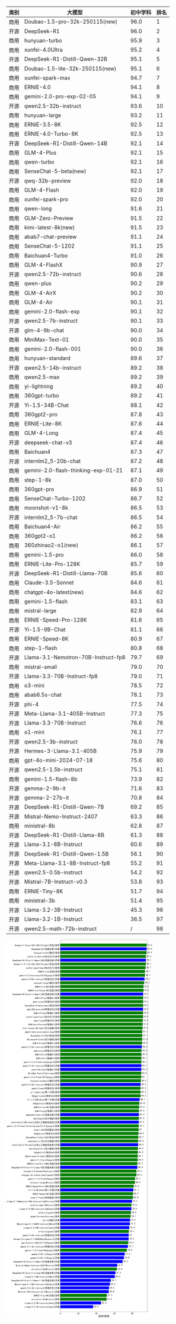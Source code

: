 
| 类别 | 大模型                         | 初中学科 | 排名 |
|-----|------------------------------|---------|----|
|商用|Doubao-1.5-pro-32k-250115(new)|96.0|1|
|开源|DeepSeek-R1|96.0|2|
|商用|hunyuan-turbo|95.9|3|
|商用|xunfei-4.0Ultra|95.2|4|
|开源|DeepSeek-R1-Distill-Qwen-32B|95.1|5|
|商用|Doubao-1.5-lite-32k-250115(new)|95.1|6|
|商用|xunfei-spark-max|94.7|7|
|商用|ERNIE-4.0|94.1|8|
|商用|gemini-2.0-pro-exp-02-05|94.1|9|
|开源|qwen2.5-32b-instruct|93.6|10|
|商用|hunyuan-large|93.2|11|
|商用|ERNIE-3.5-8K|92.5|12|
|商用|ERNIE-4.0-Turbo-8K|92.5|13|
|开源|DeepSeek-R1-Distill-Qwen-14B|92.1|14|
|商用|GLM-4-Plus|92.1|15|
|商用|qwen-turbo|92.1|16|
|商用|SenseChat-5-beta(new)|92.1|17|
|开源|qwq-32b-preview|92.0|18|
|商用|GLM-4-Flash|92.0|19|
|商用|xunfei-spark-pro|92.0|20|
|商用|qwen-long|91.6|21|
|商用|GLM-Zero-Preview|91.5|22|
|商用|kimi-latest-8k(new)|91.5|23|
|商用|abab7-chat-preview|91.1|24|
|商用|SenseChat-5-1202|91.1|25|
|商用|Baichuan4-Turbo|91.0|26|
|商用|GLM-4-FlashX|90.9|27|
|开源|qwen2.5-72b-instruct|90.6|28|
|商用|qwen-plus|90.2|29|
|商用|GLM-4-AirX|90.2|30|
|商用|GLM-4-Air|90.1|31|
|商用|gemini-2.0-flash-exp|90.1|32|
|开源|qwen2.5-7b-instruct|90.1|33|
|开源|glm-4-9b-chat|90.0|34|
|商用|MiniMax-Text-01|90.0|35|
|商用|gemini-2.0-flash-001|90.0|36|
|商用|hunyuan-standard|89.6|37|
|开源|qwen2.5-14b-instruct|89.2|38|
|商用|qwen2.5-max|89.2|39|
|商用|yi-lightning|89.2|40|
|商用|360gpt-turbo|89.2|41|
|开源|Yi-1.5-34B-Chat|88.1|42|
|商用|360gpt2-pro|87.8|43|
|商用|ERNIE-Lite-8K|87.6|44|
|商用|GLM-4-Long|87.4|45|
|开源|deepseek-chat-v3|87.4|46|
|商用|Baichuan4|87.3|47|
|开源|internlm2_5-20b-chat|87.2|48|
|商用|gemini-2.0-flash-thinking-exp-01-21|87.1|49|
|商用|step-1-8k|87.0|50|
|商用|360gpt-pro|86.9|51|
|商用|SenseChat-Turbo-1202|86.7|52|
|商用|moonshot-v1-8k|86.5|53|
|开源|internlm2_5-7b-chat|86.5|54|
|商用|Baichuan4-Air|86.2|55|
|商用|360gpt2-o1|86.2|56|
|商用|360zhinao2-o1(new)|86.1|57|
|商用|gemini-1.5-pro|86.0|58|
|商用|ERNIE-Lite-Pro-128K|85.7|59|
|开源|DeepSeek-R1-Distill-Llama-70B|85.6|60|
|商用|Claude-3.5-Sonnet|84.6|61|
|商用|chatgpt-4o-latest(new)|84.6|62|
|商用|gemini-1.5-flash|83.1|63|
|商用|mistral-large|82.9|64|
|商用|ERNIE-Speed-Pro-128K|81.6|65|
|开源|Yi-1.5-9B-Chat|81.1|66|
|商用|ERNIE-Speed-8K|80.9|67|
|商用|step-1-flash|80.8|68|
|开源|Llama-3.1-Nemotron-70B-Instruct-fp8|79.7|69|
|商用|mistral-small|79.0|70|
|开源|Llama-3.3-70B-Instruct-fp8|79.0|71|
|商用|o3-mini|78.5|72|
|商用|abab6.5s-chat|78.1|73|
|开源|phi-4|77.5|74|
|开源|Meta-Llama-3.1-405B-Instruct|77.3|75|
|开源|Llama-3.3-70B-Instruct|76.6|76|
|商用|o1-mini|76.1|77|
|开源|qwen2.5-3b-instruct|76.0|78|
|开源|Hermes-3-Llama-3.1-405B|75.9|79|
|商用|gpt-4o-mini-2024-07-18|75.6|80|
|开源|qwen2.5-1.5b-instruct|75.1|81|
|商用|gemini-1.5-flash-8b|73.9|82|
|开源|gemma-2-9b-it|71.6|83|
|开源|gemma-2-27b-it|70.8|84|
|开源|DeepSeek-R1-Distill-Qwen-7B|69.2|85|
|开源|Mistral-Nemo-Instruct-2407|63.3|86|
|商用|ministral-8b|62.8|87|
|开源|DeepSeek-R1-Distill-Llama-8B|61.3|88|
|开源|Llama-3.1-8B-Instruct|60.6|89|
|开源|DeepSeek-R1-Distill-Qwen-1.5B|56.1|90|
|开源|Meta-Llama-3.1-8B-Instruct-fp8|55.2|91|
|开源|qwen2.5-0.5b-instruct|54.2|92|
|开源|Mistral-7B-Instruct-v0.3|53.8|93|
|商用|ERNIE-Tiny-8K|51.7|94|
|商用|ministral-3b|51.4|95|
|开源|Llama-3.2-3B-Instruct|45.3|96|
|开源|Llama-3.2-1B-Instruct|36.5|97|
|开源|qwen2.5-math-72b-instruct|/|98|


![lin](../pic/middleschool.png)
